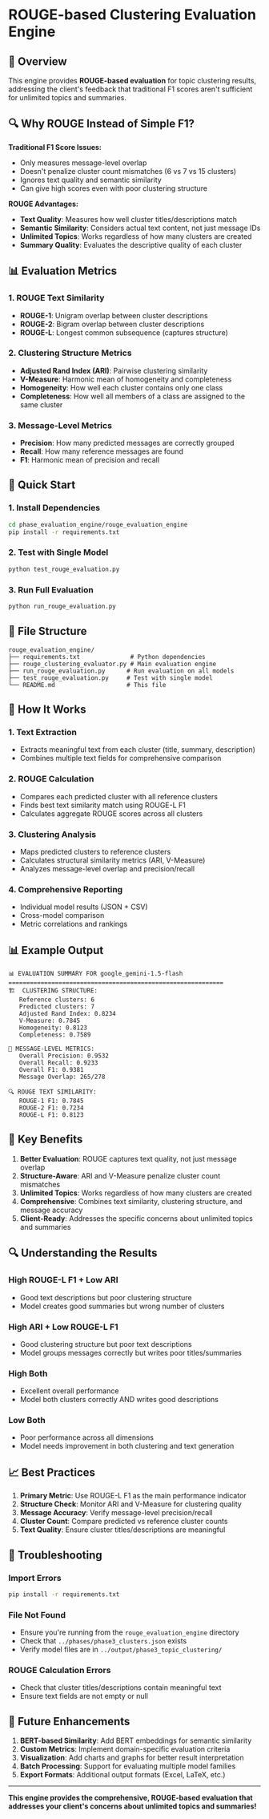 # ROUGE-based Clustering Evaluation Engine

## 🎯 Overview

This engine provides **ROUGE-based evaluation** for topic clustering results, addressing the client's feedback that traditional F1 scores aren't sufficient for unlimited topics and summaries.

## 🔍 Why ROUGE Instead of Simple F1?

**Traditional F1 Score Issues:**
- Only measures message-level overlap
- Doesn't penalize cluster count mismatches (6 vs 7 vs 15 clusters)
- Ignores text quality and semantic similarity
- Can give high scores even with poor clustering structure

**ROUGE Advantages:**
- **Text Quality**: Measures how well cluster titles/descriptions match
- **Semantic Similarity**: Considers actual text content, not just message IDs
- **Unlimited Topics**: Works regardless of how many clusters are created
- **Summary Quality**: Evaluates the descriptive quality of each cluster

## 📊 Evaluation Metrics

### 1. **ROUGE Text Similarity**
- **ROUGE-1**: Unigram overlap between cluster descriptions
- **ROUGE-2**: Bigram overlap between cluster descriptions  
- **ROUGE-L**: Longest common subsequence (captures structure)

### 2. **Clustering Structure Metrics**
- **Adjusted Rand Index (ARI)**: Pairwise clustering similarity
- **V-Measure**: Harmonic mean of homogeneity and completeness
- **Homogeneity**: How well each cluster contains only one class
- **Completeness**: How well all members of a class are assigned to the same cluster

### 3. **Message-Level Metrics**
- **Precision**: How many predicted messages are correctly grouped
- **Recall**: How many reference messages are found
- **F1**: Harmonic mean of precision and recall

## 🚀 Quick Start

### 1. Install Dependencies
```bash
cd phase_evaluation_engine/rouge_evaluation_engine
pip install -r requirements.txt
```

### 2. Test with Single Model
```bash
python test_rouge_evaluation.py
```

### 3. Run Full Evaluation
```bash
python run_rouge_evaluation.py
```

## 📁 File Structure

```
rouge_evaluation_engine/
├── requirements.txt              # Python dependencies
├── rouge_clustering_evaluator.py # Main evaluation engine
├── run_rouge_evaluation.py      # Run evaluation on all models
├── test_rouge_evaluation.py     # Test with single model
└── README.md                    # This file
```

## 🔧 How It Works

### 1. **Text Extraction**
- Extracts meaningful text from each cluster (title, summary, description)
- Combines multiple text fields for comprehensive comparison

### 2. **ROUGE Calculation**
- Compares each predicted cluster with all reference clusters
- Finds best text similarity match using ROUGE-L F1
- Calculates aggregate ROUGE scores across all clusters

### 3. **Clustering Analysis**
- Maps predicted clusters to reference clusters
- Calculates structural similarity metrics (ARI, V-Measure)
- Analyzes message-level overlap and precision/recall

### 4. **Comprehensive Reporting**
- Individual model results (JSON + CSV)
- Cross-model comparison
- Metric correlations and rankings

## 📊 Example Output

```
📊 EVALUATION SUMMARY FOR google_gemini-1.5-flash
============================================================
🏗️  CLUSTERING STRUCTURE:
   Reference clusters: 6
   Predicted clusters: 7
   Adjusted Rand Index: 0.8234
   V-Measure: 0.7845
   Homogeneity: 0.8123
   Completeness: 0.7589

📨 MESSAGE-LEVEL METRICS:
   Overall Precision: 0.9532
   Overall Recall: 0.9233
   Overall F1: 0.9381
   Message Overlap: 265/278

🔍 ROUGE TEXT SIMILARITY:
   ROUGE-1 F1: 0.7845
   ROUGE-2 F1: 0.7234
   ROUGE-L F1: 0.8123
```

## 🎯 Key Benefits

1. **Better Evaluation**: ROUGE captures text quality, not just message overlap
2. **Structure-Aware**: ARI and V-Measure penalize cluster count mismatches
3. **Unlimited Topics**: Works regardless of how many clusters are created
4. **Comprehensive**: Combines text similarity, clustering structure, and message accuracy
5. **Client-Ready**: Addresses the specific concerns about unlimited topics and summaries

## 🔍 Understanding the Results

### **High ROUGE-L F1 + Low ARI**
- Good text descriptions but poor clustering structure
- Model creates good summaries but wrong number of clusters

### **High ARI + Low ROUGE-L F1**
- Good clustering structure but poor text descriptions
- Model groups messages correctly but writes poor titles/summaries

### **High Both**
- Excellent overall performance
- Model both clusters correctly AND writes good descriptions

### **Low Both**
- Poor performance across all dimensions
- Model needs improvement in both clustering and text generation

## 📈 Best Practices

1. **Primary Metric**: Use ROUGE-L F1 as the main performance indicator
2. **Structure Check**: Monitor ARI and V-Measure for clustering quality
3. **Message Accuracy**: Verify message-level precision/recall
4. **Cluster Count**: Compare predicted vs reference cluster counts
5. **Text Quality**: Ensure cluster titles/descriptions are meaningful

## 🚨 Troubleshooting

### **Import Errors**
```bash
pip install -r requirements.txt
```

### **File Not Found**
- Ensure you're running from the `rouge_evaluation_engine` directory
- Check that `../phases/phase3_clusters.json` exists
- Verify model files are in `../output/phase3_topic_clustering/`

### **ROUGE Calculation Errors**
- Check that cluster titles/descriptions contain meaningful text
- Ensure text fields are not empty or null

## 🔮 Future Enhancements

1. **BERT-based Similarity**: Add BERT embeddings for semantic similarity
2. **Custom Metrics**: Implement domain-specific evaluation criteria
3. **Visualization**: Add charts and graphs for better result interpretation
4. **Batch Processing**: Support for evaluating multiple model families
5. **Export Formats**: Additional output formats (Excel, LaTeX, etc.)

---

**This engine provides the comprehensive, ROUGE-based evaluation that addresses your client's concerns about unlimited topics and summaries!**

